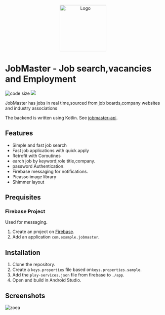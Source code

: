 <p align="center">
	<img
		width="150"
		alt="Logo"
		src="https://user-images.githubusercontent.com/63802031/123842340-55b0ec00-d919-11eb-8db0-28e17c50fc07.png"
</p>


# JobMaster - Job search,vacancies and Employment
![code size](https://img.shields.io/github/languages/code-size/GideonRotich/JobMasterApp?style=plastic)
[![](https://img.shields.io/badge/author-Gideon%20Rotich-green.svg?style=plastic)](https://github.com/GideonRotich)

JobMaster has  jobs in real time,sourced from job boards,company websites and industry associations

The backend is written using Kotlin. See [jobmaster-api](https://github.com/GideonRotich/JobMasterApp).

## Features

- Simple and fast job search
- Fast job applications with quick apply
- Retrofit with Coroutines
- earch job by keyword,role title,company.
- password Authentication.
- Firebase messaging for notifications.
- Picasso image library
- Shimmer layout

## Prequisites

### Firebase Project

Used for messaging.

1. Create an project on [Firebase](https://console.firebase.google.com/).
2. Add an application `com.example.jobmaster`.


## Installation

1. Clone the repository.
2. Create a `keys.properties` file based on`keys.properties.sample`.
3. Add the `play-services.json` file from firebase to `./app`.
4. Open and build in Android Studio.


## Screenshots
![zoea](https://user-images.githubusercontent.com/63802031/123845509-f228bd80-d91c-11eb-8938-5ba1c2bb67e3.jpg)
